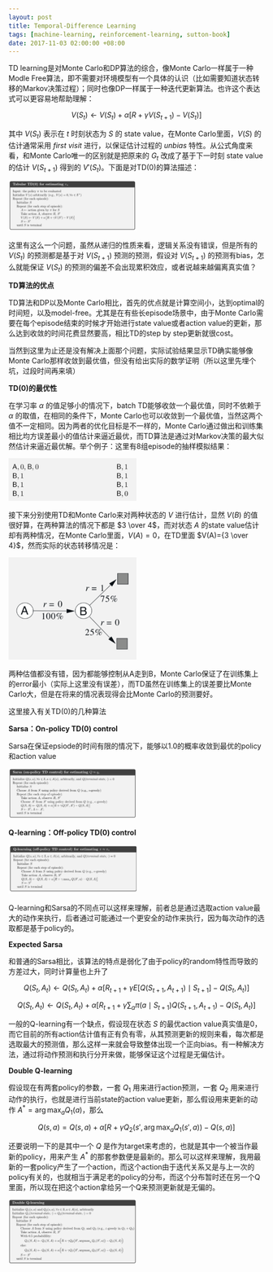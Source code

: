 ```yaml
---
layout: post
title: Temporal-Difference Learning
tags: [machine-learning, reinforcement-learning, sutton-book]
date: 2017-11-03 02:00:00 +08:00
---
```


TD learning是对Monte Carlo和DP算法的综合，像Monte Carlo一样属于一种Modle Free算法，即不需要对环境模型有一个具体的认识（比如需要知道状态转移的Markov决策过程）；同时也像DP一样属于一种迭代更新算法。也许这个表达式可以更容易地帮助理解：

$$V(S_t) \leftarrow V(S_t) + \alpha[R+\gamma V(S_{t+1})-V(S_t)]$$

其中 $V(S_t)$ 表示在 $t$ 时刻状态为 $S$ 的 state value，在Monte Carlo里面，$V(S)$ 的估计通常采用 *first visit* 进行，以保证估计过程的 *unbias* 特性。从公式角度来看，和Monte Carlo唯一的区别就是把原来的 $G_t$ 改成了基于下一时刻 state value 的估计 $V(S_{t+1})$ 得到的 $V'(S_t)$。下面是对TD(0)的算法描述：

<img src="/assets/images/td0.png" width="50%"/>

这里有这么一个问题，虽然从递归的性质来看，逻辑关系没有错误，但是所有的 $V(S_t)$ 的预测都是基于对 $V(S_{t+1})$ 预测的预测，假设对 $V(S_{t+1})$ 的预测有bias，怎么就能保证 $V(S_t)$ 的预测的偏差不会出现累积效应，或者说越来越偏离真实值？

**TD算法的优点**

TD算法和DP以及Monte Carlo相比，首先的优点就是计算空间小，达到optimal的时间短，以及model-free。尤其是在有些长episode场景中，由于Monte Carlo需要在每个episode结束的时候才开始进行state value或者action value的更新，那么达到收敛的时间花费显然要高，相比TD的step by step更新就很cost。

当然到这里为止还是没有解决上面那个问题，实际试验结果显示TD确实能够像Monte Carlo那样收敛到最优值，但没有给出实际的数学证明（所以这里先埋个坑，过段时间再来填）

**TD(0)的最优性**

在学习率 $\alpha$ 的值足够小的情况下，batch TD能够收敛一个最优值，同时不依赖于 $\alpha$ 的取值，在相同的条件下，Monte Carlo也可以收敛到一个最优值，当然这两个值不一定相同。因为两者的优化目标是不一样的，Monte Carlo通过做出和训练集相比均方误差最小的值估计来逼近最优，而TD算法是通过对Markov决策的最大似然估计来逼近最优解。举个例子：这里有8组episode的抽样模拟结果：

<img src="/assets/images/example64.png" width="50%"/>

接下来分别使用TD和Monte Carlo来对两种状态的 $V$ 进行估计，显然 $V(B)$ 的值很好算，在两种算法的情况下都是 $3 \over 4$，而对状态 $A$ 的state value估计却有两种情况，在Monte Carlo里面，$V(A)=0$，在TD里面 $V(A)={3 \over 4}$，然而实际的状态转移情况是：

<img src="/assets/images/example642.png" width="50%"/>

两种估值都没有错，因为都能够控制从A走到B，Monte Carlo保证了在训练集上的error最小（实际上这里没有误差），而TD虽然在训练集上的误差要比Monte Carlo大，但是在将来的情况表现得会比Monte Carlo的预测要好。

这里接入有关TD(0)的几种算法

**Sarsa：On-policy TD(0) control**

Sarsa在保证epsiode的时间有限的情况下，能够以1.0的概率收敛到最优的policy和action value

<img src="/assets/images/sarsa_td.png" width="50%"/>

**Q-learning：Off-policy TD(0) control**

<img src="/assets/images/q_learning_td.png" width="50%" />

Q-learning和Sarsa的不同点可以这样来理解，前者总是通过选取action value最大的动作来执行，后者通过可能通过一个更安全的动作来执行，因为每次动作的选取都是基于policy的。

**Expected Sarsa**

和普通的Sarsa相比，该算法的特点是弱化了由于policy的random特性而导致的方差过大，同时计算量也上升了

$$Q(S_t, A_t) \leftarrow Q(S_t,A_t)+\alpha[R_{t+1}+\gamma E[Q(S_{t+1},A_{t+1}) \mid S_{t+1}]-Q(S_t,A_t)]$$

$$Q(S_t, A_t) \leftarrow Q(S_t,A_t)+\alpha[R_{t+1}+\gamma \sum_a{\pi(a\mid S_{t+1})Q(S_{t+1},A_{t+1})}-Q(S_t,A_t)]$$

一般的Q-learning有一个缺点，假设现在状态 $S$ 的最优action value真实值是0，而它目前的所有action估计值有正有负有零，从其预测更新的规则来看，每次都是选取最大的预测值，那么这样一来就会导致整体出现一个正向bias。有一种解决方法，通过将动作预测和执行分开来做，能够保证这个过程是无偏估计。

**Double Q-learning**

假设现在有两套policy的参数，一套 $Q_1$ 用来进行action预测，一套 $Q_2$ 用来进行动作的执行，也就是进行当前state的action value更新，那么假设用来更新的动作 $A^*=\arg \max_a Q_1(a)$，那么

$$Q(s,a)=Q(s,a)+\alpha[R+\gamma Q_2(s',\arg \max_aQ_1(s',a))-Q(s,a)]$$

还要说明一下的是其中一个 $Q$ 是作为target来考虑的，也就是其中一个被当作最新的policy，用来产生 $A^*$ 的那套参数便是最新的。那么可以这样来理解，我用最新的一套policy产生了一个action，而这个action由于迭代关系又是与上一次的policy有关的，也就相当于满足老的policy的分布，而这个分布暂时还在另一个Q里面，所以现在把这个action拿给另一个Q来预测更新就是无偏的。

<img src="/assets/images/double_q.png" width="50%"/>